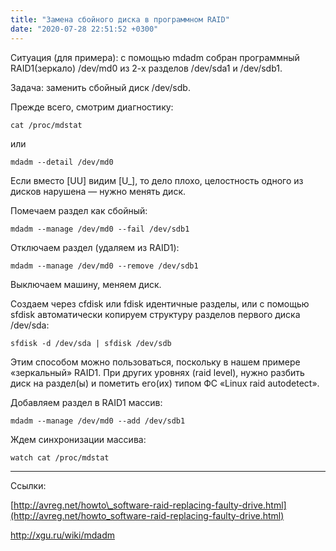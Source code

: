 ```yaml
---
title: "Замена сбойного диска в программном RAID"
date: "2020-07-28 22:51:52 +0300"
---
```


Ситуация (для примера): с помощью mdadm собран программный RAID1(зеркало) /dev/md0 из 2-х разделов /dev/sda1 и /dev/sdb1.

Задача: заменить сбойный диск /dev/sdb.

Прежде всего, смотрим диагностику:

```shell
cat /proc/mdstat
```

или

```shell
mdadm --detail /dev/md0
```

Если вместо \[UU\] видим \[U\_\], то дело плохо, целостность одного из дисков нарушена — нужно менять диск.

Помечаем раздел как сбойный:

```shell
mdadm --manage /dev/md0 --fail /dev/sdb1
```

Отключаем раздел (удаляем из RAID1):

```shell
mdadm --manage /dev/md0 --remove /dev/sdb1
```

Выключаем машину, меняем диск.

Создаем через cfdisk или fdisk идентичные разделы, или c помощью sfdisk автоматически копируем структуру разделов первого диска /dev/sda:

```shell
sfdisk -d /dev/sda | sfdisk /dev/sdb
```

Этим способом можно пользоваться, поскольку в нашем примере «зеркальный» RAID1. При других уровнях (raid level), нужно разбить диск на раздел(ы) и пометить его(их) типом ФС «Linux raid autodetect».

Добавляем раздел в RAID1 массив:

```shell
mdadm --manage /dev/md0 --add /dev/sdb1
```

Ждем синхронизации массива:

```shell
watch cat /proc/mdstat
```

---

Ссылки:

[http://avreg.net/howto\_software-raid-replacing-faulty-drive.html](http://avreg.net/howto_software-raid-replacing-faulty-drive.html)

<http://xgu.ru/wiki/mdadm>
